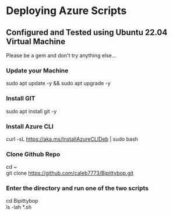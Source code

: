 # Deploying Azure Scripts

## Configured and Tested using Ubuntu 22.04 Virtual Machine
Please be a gem and don't try anything else...

### Update your Machine
sudo apt update -y && sudo apt upgrade -y
### Install GIT
sudo apt install git -y
### Install Azure CLI
curl -sL https://aka.ms/InstallAzureCLIDeb | sudo bash
### Clone Github Repo
cd ~<br>
git clone https://github.com/caleb7773/Bipittybop.git
### Enter the directory and run one of the two scripts
cd Bipittybop<br>
ls -lah *.sh
